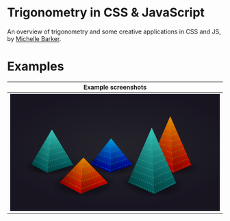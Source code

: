 # Trigonometry in CSS & JavaScript

An overview of trigonometry and some creative applications in CSS and JS, by [Michelle Barker](https://tympanus.net/codrops/2021/06/01/trigonometry-in-css-and-javascript-introduction-to-trigonometry/).

# Examples

| Example screenshots                          |
|----------------------------------------------|
| <img src="./examples/output.png" width="768" /> |
